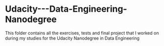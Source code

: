 # Udacity---Data-Engineering-Nanodegree
This folder contains all the exercises, tests and final project that I worked on during my studies for the Udacity Nanodegree in Data Engineering
